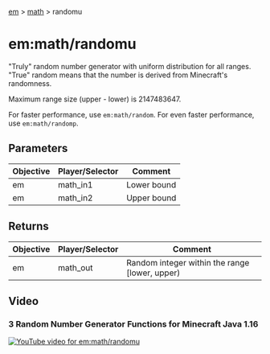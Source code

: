 [em](../../em.md) > [math](../math.md) > randomu

# em:math/randomu

"Truly" random number generator with uniform distribution for all ranges. "True" random means that the number is derived from Minecraft's randomness.

Maximum range size (upper - lower) is 2147483647.

For faster performance, use `em:math/random`. For even faster performance, use `em:math/randomp`.

## Parameters

| Objective | Player/Selector | Comment     |
| --------- | --------------- | ----------- |
| em        | math_in1        | Lower bound |
| em        | math_in2        | Upper bound |

## Returns

| Objective | Player/Selector | Comment                                        |
| --------- | --------------- | ---------------------------------------------- |
| em        | math_out        | Random integer within the range [lower, upper) |

## Video

### 3 Random Number Generator Functions for Minecraft Java 1.16 

[![YouTube video for em:math/randomu](https://i3.ytimg.com/vi/LNFgu_qithk/maxresdefault.jpg)](https://www.youtube.com/watch?v=LNFgu_qithk)
